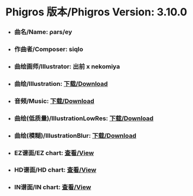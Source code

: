 
# Phigros 版本/Phigros Version:  3.10.0

- ### __曲名/Name:  ρars/ey__

- ### __作曲者/Composer:  siqlo__

- ### __曲绘画师/Illustrator:  出前 x nekomiya__

- ### __曲绘/Illustration:  [下载/Download](https://github.com/Po6647A/WebAssests/releases/download/3.10.0/980.png)__

- ### __音频/Music:  [下载/Download](https://github.com/Po6647A/WebAssests/releases/download/3.10.0/1767.ogg)__

- ### __曲绘(低质量)/IllustrationLowRes:  [下载/Download](https://github.com/Po6647A/WebAssests/releases/download/3.10.0/1472.png)__

- ### __曲绘(模糊)/IllustrationBlur:  [下载/Download](https://github.com/Po6647A/WebAssests/releases/download/3.10.0/0)__


- ### __EZ谱面/EZ chart:  [查看/View](./EZ.json/index.html)__

- ### __HD谱面/HD chart:  [查看/View](./HD.json/index.html)__

- ### __IN谱面/IN chart:  [查看/View](./IN.json/index.html)__
